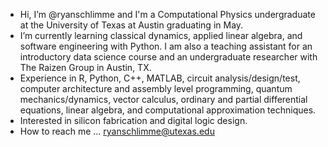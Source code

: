 - Hi, I’m @ryanschlimme and I'm a Computational Physics undergraduate at the University of Texas at Austin graduating in May.
- I’m currently learning classical dynamics, applied linear algebra, and software engineering with Python. I am also a teaching assistant for an introductory data science course and an undergraduate researcher with The Raizen Group in Austin, TX.
- Experience in R, Python, C++, MATLAB, circuit analysis/design/test, computer architecture and assembly level programming, quantum mechanics/dynamics, vector calculus, ordinary and partial differential equations, linear algebra, and computational approximation techniques.
- Interested in silicon fabrication and digital logic design.
- How to reach me ... ryanschlimme@utexas.edu


<!---
ryanschlimme/ryanschlimme is a ✨ special ✨ repository because its `README.md` (this file) appears on your GitHub profile.
You can click the Preview link to take a look at your changes.
--->

